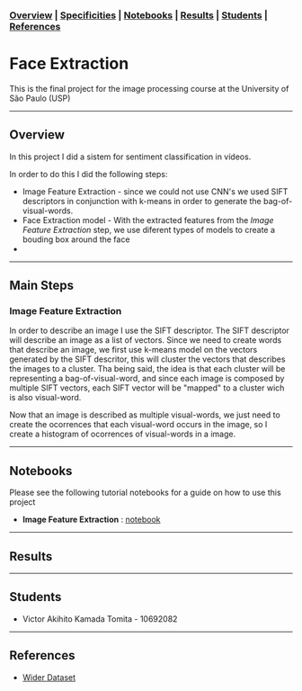 ### [Overview](#overview)  | [Specificities](#specificities) | [Notebooks](#notebooks) | [Results](#results) | [Students](#students) | [References](#references) 

# Face Extraction

This is the final project for the image processing course at the University of São Paulo (USP)

---
## Overview

In this project I did a sistem for sentiment classification in vídeos.

In order to do this I did the following steps:
 - Image Feature Extraction - since we could not use CNN's we used SIFT descriptors in conjunction with k-means in order to generate the bag-of-visual-words.
 - Face Extraction model - With the extracted features from the _Image Feature Extraction_ step, we use diferent types of models to create a bouding box around the face
 - 

---
## Main Steps

### **Image Feature Extraction**

In order to describe an image I use the SIFT descriptor. The SIFT descriptor will describe an image as a list of vectors. Since we need to create words that describe an image, we first use k-means model on the vectors generated by the SIFT descritor, this will cluster the vectors that describes the images to a cluster. Tha being said, the idea is that each cluster will be representing a bag-of-visual-word, and since each image is composed by multiple SIFT vectors, each SIFT vector will be "mapped" to a cluster wich is also visual-word. 

Now that an image is described as multiple visual-words, we just need to create the ocorrences that each visual-word occurs in the image, so I create a histogram of ocorrences of visual-words in a image. 

---
## Notebooks
Please see the following tutorial notebooks for a guide on how to use this project
 - **Image Feature Extraction** : [notebook](https://colab.research.google.com/drive/1J5B1rTAGaAfFelf8P9d4lXzjjH1j_WBr#scrollTo=rLKUJZz0eCGp)


---
## Results

---
## Students
  - Victor Akihito Kamada Tomita - 10692082
---
## References
  - [Wider Dataset](http://shuoyang1213.me/WIDERFACE/)
